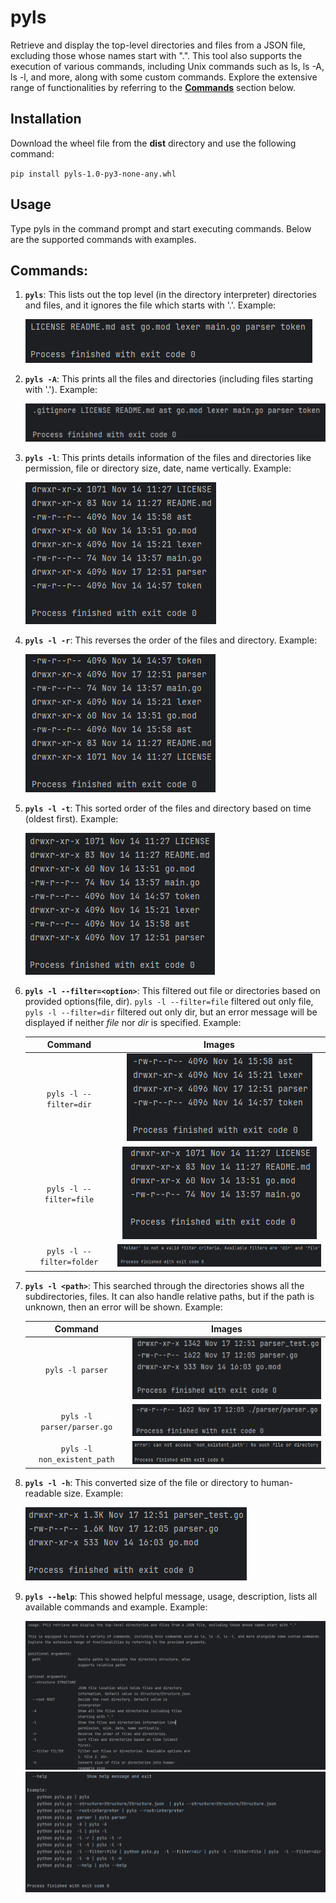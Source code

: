 # pyls

Retrieve and display the top-level directories and files from a JSON file, excluding those whose names start with ".". This tool also supports the execution of various commands, including Unix commands such as ls, ls -A, ls -l, and more, along with some custom commands. Explore the extensive range of functionalities by referring to the **[Commands](#commands)** section below.

## **Installation**
Download the wheel file from the **dist** directory and use the following command:

`pip install pyls-1.0-py3-none-any.whl`

## **Usage**
Type pyls in the command prompt and start executing commands. Below are the supported commands with examples.  

## **Commands:**
1. **`pyls`**: This lists out the top level (in the directory interpreter) directories and files, and it ignores the file which starts with '.'. Example:

    ![pyls](images/pyls.png "pyls")
2. **`pyls -A`**: This prints all the files and directories (including files starting with '.'). Example:
    
    ![pyls -A](images/pyls_-A.png "pyls -A")
3. **`pyls -l`**: This prints details information of the files and directories like permission, file or directory size, date, name vertically. Example:

   ![pyls -l](images/pyls_-l.png "pyls -l")
4. **`pyls -l -r`**: This reverses the order of the files and directory. Example:

   ![pyls -l -r](images/pyls_-l_-r.png "pyls -l -r")
5. **`pyls -l -t`**: This sorted order of the files and directory based on time (oldest first). Example:

   ![pyls -l -t](images/pyls_-l_-t.png "pyls -l -t")
6. **`pyls -l --filter=<option>`**: This filtered out file or directories based on provided options(file, dir). `pyls -l --filter=file` filtered out only file, `pyls -l --filter=dir` filtered out only dir, but an error message will be displayed if neither _file_ nor _dir_ is specified. Example:
   
   |          Command          |                                         Images                                          |
   |:-------------------------:|:---------------------------------------------------------------------------------------:|
   |  `pyls -l --filter=dir`   |     ![pyls -l --filter=dir](images/pyls_-l_-filter=dir.png "pyls -l --filter=dir")      |
   |  `pyls -l --filter=file`  |    ![pyls -l --filter=file](images/pyls_-l_-filter=file.png "pyls -l --filter=file")    |
   | `pyls -l --filter=folder` | ![pyls -l --filter=folder](images/pyls_-l_-filter=folder.png "pyls -l --filter=folder") |
7. **`pyls -l <path>`**: This searched through the directories shows all the subdirectories, files. It can also handle relative paths, but if the path is unknown, then an error will be shown. Example:

   |           Command           |                                        Images                                         |
   |:---------------------------:|:-------------------------------------------------------------------------------------:|
   |      `pyls -l parser`       | ![pyls_-l_directory_name](images/pyls_-l_directory_name.png "pyls_-l_directory_name") |
   | `pyls -l parser/parser.go`  |  ![pyls_-l_relative_path](images/pyls_-l_relative_path.png "pyls_-l_relative_path")   |
   | `pyls -l non_existent_path` | ![pyls_-l_incorrect_path](images/pyls_-l_incorrect_path.png "pyls_-l_incorrect_path") |
8. **`pyls -l -h`**: This converted size of the file or directory to human-readable size. Example:

   ![pyls -l -h](images/pyls_-l_-h.png "pyls -l -h")
9. **`pyls --help`**: This showed helpful message, usage, description, lists all available commands and example. Example:

   ![pyls --help](images/pyls_-help1.png "pyls --help")
   ![pyls --help](images/pyls_-help2.png "pyls --help")
